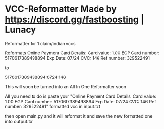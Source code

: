 # VCC-Reformatter Made by https://discord.gg/fastboosting | Lunacy
Reformatter for 1 claim/indian vccs

Reformats
Online Payment Card Details:
Card value: 1.00 EGP 
Card number: 5170617389498894 
Exp Date: 07/24 
CVC: 146 
Ref number: 329522491

to

5170617389498894:0724:146


This will soon be turned into an All In One Reformatter soon


All you need to do is paste your 
"Online Payment Card Details:
Card value: 1.00 EGP 
Card number: 5170617389498894 
Exp Date: 07/24 
CVC: 146 
Ref number: 329522491"
formatted vcc in input.txt

then open main.py
and it will reformat it and save the new formatted one into output.txt
